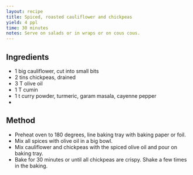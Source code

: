 ```yaml
---
layout: recipe
title: Spiced, roasted cauliflower and chickpeas
yield: 4 ppl
time: 30 minutes
notes: Serve on salads or in wraps or on cous cous.
---
```


## Ingredients
- 1 big cauliflower, cut into small bits
- 2 tins chickpeas, drained
- 3 T olive oil
- 1 T cumin
- 1 t curry powder, turmeric, garam masala, cayenne pepper
- 

## Method
- Preheat oven to 180 degrees, line baking tray with baking paper or foil.
- Mix all spices with olive oil in a big bowl. 
- Mix cauliflower and chickpeas with the spiced olive oil and pour on baking tray.
- Bake for 30 minutes or until all chickpeas are crispy. Shake a few times in the baking. 
